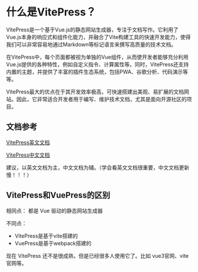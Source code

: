 # 什么是VitePress？

VitePress是一个基于Vue.js的静态网站生成器，专注于文档写作。它利用了Vue.js本身的响应式和组件化能力，并融合了Vite构建工具的快速开发能力，使得我们可以非常容易地通过Markdown等标记语言来撰写高质量的技术文档。

在VitePress中，每个页面都被视为单独的Vue组件，从而使开发者能够充分利用Vue.js提供的各种特性，例如自定义指令、计算属性等。同时，VitePress还支持内置的主题，并提供了丰富的插件生态系统，包括PWA、谷歌分析、代码演示等等。

VitePress最大的优点在于其开发效率极高，可快速搭建出美观、易扩展的文档网站。因此，它非常适合开发者用于编写、维护技术文档，尤其是面向开源社区的项目。

## 文档参考

[VitePress英文文档](https://vitepress.dev/)

[VitePress中文文档](https://vitejs.cn/vitepress/guide/getting-started.html)

建议，以英文文档为主，中文文档为辅。（学会看英文文档很重要，中文文档更新慢！！！）

## VitePress和VuePress的区别

相同点： 都是 Vue 驱动的静态网站生成器

不同点：
- VitePress是基于vite搭建的
- VuePress是基于webpack搭建的

现在 VitePress 还不是很成熟，但是已经很多人使用它了。比如 vue3官网、vite官网等。

